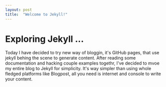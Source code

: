 ```yaml
---
layout: post
title:  "Welcome to Jekyll!"
---
```


# Exploring Jekyll ... 

Today I have decided to try new way of bloggin, it's GitHub pages, that use jekyll behing the scene to generate content.
After reading some documentation and hacking couple examples togethr, I've decided to mvoe my entire blog to Jekyll for simplicity. It's way simpler than using whole fledged platforms like Blogpost, all you need is internet and console to write your content.
